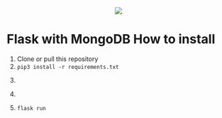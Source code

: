 <p align="center">
  <img src="https://i.imgur.com/aJg6hNK.jpg">
</p>

# Flask with MongoDB How to install
1. Clone or pull this repository
2. ```pip3 install -r requirements.txt```
3. ```export FLASK_APP=main.py
4. ```export FLASK_ENV=development
5. ```flask run```
